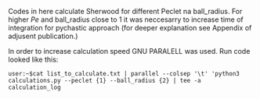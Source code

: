 Codes in here calculate Sherwood for different Peclet na ball_radius. For higher $Pe$ and ball_radius close to 1 it was neccesarry to increase time of integration for pychastic approach (for deeper explanation see Appendix of adjusent publication.)

In order to increase calculation speed GNU PARALELL was used. Run code looked like this:

```console
user:~$cat list_to_calculate.txt | parallel --colsep '\t' 'python3 calculations.py --peclet {1} --ball_radius {2} | tee -a calculation_log
```
